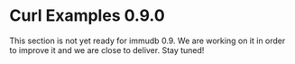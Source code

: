# Curl Examples 0.9.0
This section is not yet ready for immudb 0.9. We are working on it in order to improve it and we are close to deliver. Stay tuned!
